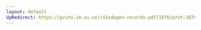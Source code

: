 ```yaml
---
layout: default
UpRedirect: https://pruto.im.uu.se/riksdagen-records-pdf/1876/prot-1876--fk--020/prot-1876--fk--020_030.pdf
---
```

